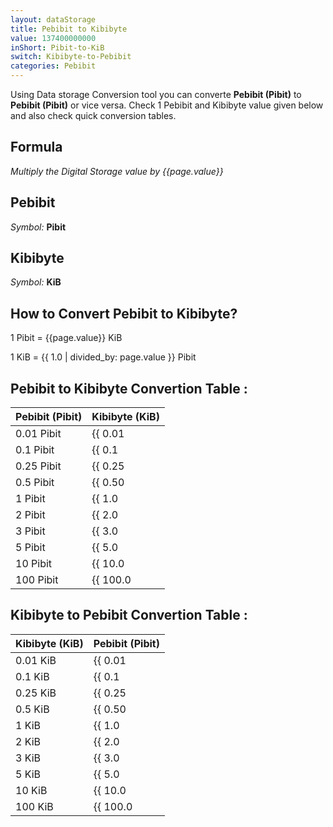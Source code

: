 ```yaml
---
layout: dataStorage
title: Pebibit to Kibibyte
value: 137400000000
inShort: Pibit-to-KiB
switch: Kibibyte-to-Pebibit
categories: Pebibit
---
```


Using Data storage Conversion tool you can converte **Pebibit (Pibit)** to **Pebibit (Pibit)** or vice versa. Check 1 Pebibit and Kibibyte value given below and also check quick conversion tables.

## Formula
*Multiply the Digital Storage value by {{page.value}}*

## Pebibit
*Symbol:* **Pibit**

## Kibibyte
*Symbol:* **KiB**

## How to Convert Pebibit to Kibibyte?

1 Pibit = {{page.value}} KiB

1 KiB = {{ 1.0 | divided_by: page.value }} Pibit


## Pebibit to Kibibyte Convertion Table :

| Pebibit (Pibit) | Kibibyte (KiB) |
| ---- | ---- |
| 0.01 Pibit | {{ 0.01 | times: page.value }} KiB |
| 0.1 Pibit | {{ 0.1 | times: page.value }} KiB |
| 0.25 Pibit | {{ 0.25 | times: page.value }} KiB |
| 0.5 Pibit | {{ 0.50 | times: page.value }} KiB |
| 1 Pibit | {{ 1.0 | times: page.value }} KiB |
| 2 Pibit | {{ 2.0 | times: page.value }} KiB |
| 3 Pibit | {{ 3.0 | times: page.value }} KiB |
| 5 Pibit | {{ 5.0 | times: page.value }} KiB |
| 10 Pibit | {{ 10.0 | times: page.value }} KiB |
| 100 Pibit | {{ 100.0 | times: page.value }} KiB |

## Kibibyte to Pebibit Convertion Table :

| Kibibyte (KiB) | Pebibit (Pibit) |
| ---- | ---- |
| 0.01 KiB | {{ 0.01 | divided_by: page.value }} Pibit |
| 0.1 KiB | {{ 0.1 | divided_by: page.value }} Pibit |
| 0.25 KiB | {{ 0.25 | divided_by: page.value }} Pibit |
| 0.5 KiB | {{ 0.50 | divided_by: page.value }} Pibit |
| 1 KiB | {{ 1.0 | divided_by: page.value }} Pibit |
| 2 KiB | {{ 2.0 | divided_by: page.value }} Pibit |
| 3 KiB | {{ 3.0 | divided_by: page.value }} Pibit |
| 5 KiB | {{ 5.0 | divided_by: page.value }} Pibit |
| 10 KiB | {{ 10.0 | divided_by: page.value }} Pibit |
| 100 KiB | {{ 100.0 | divided_by: page.value }} Pibit |


<script>
document.getElementById('selectInput')[19].selected = true
document.getElementById('selectOutput')[5].selected = true
</script>
